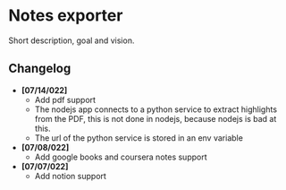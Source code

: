 # Notes exporter

Short description, goal and vision.

## Changelog

- **[07/14/022]**
  - Add pdf support
  - The nodejs app connects to a python service to extract highlights from the
    PDF, this is not done in nodejs, because nodejs is bad at this.
  - The url of the python service is stored in an env variable
- **[07/08/022]**
  - Add google books and coursera notes support
- **[07/07/022]**
  - Add notion support
